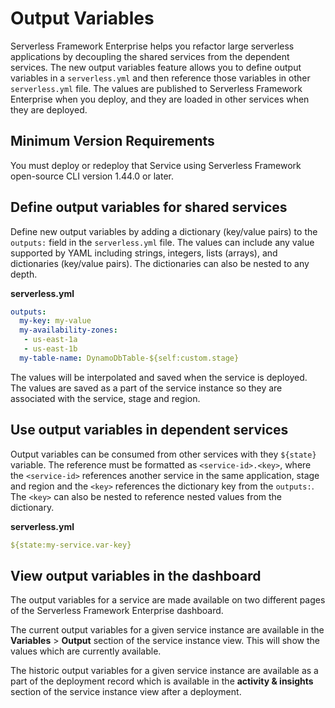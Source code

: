 # Output Variables

Serverless Framework Enterprise helps you refactor large serverless applications by decoupling the shared services from the dependent services. The new output variables feature allows you to define output variables in a `serverless.yml` and then reference those variables in other `serverless.yml` file. The values are published to Serverless Framework Enterprise when you deploy, and they are loaded in other services when they are deployed.

## Minimum Version Requirements

You must deploy or redeploy that Service using Serverless Framework open-source CLI version 1.44.0 or later.
## Define output variables for shared services
Define new output variables by adding a dictionary (key/value pairs) to the `outputs:` field in the `serverless.yml` file. The values can include any value supported by YAML including strings, integers, lists (arrays), and dictionaries (key/value pairs). The dictionaries can also be nested to any depth.

**serverless.yml**
```yaml
outputs:
  my-key: my-value
  my-availability-zones:
   - us-east-1a
   - us-east-1b
  my-table-name: DynamoDbTable-${self:custom.stage}
```

The values will be interpolated and saved when the service is deployed. The values are saved as a part of the service instance so they are associated with the service, stage and region.

## Use output variables in dependent services

Output variables can be consumed from other services with they `${state}` variable. The reference must be formatted as `<service-id>.<key>`, where the `<service-id>` references another service in the same application, stage and region and the `<key>` references the dictionary key from the `outputs:`. The `<key>` can also be nested to reference nested values from the dictionary.

**serverless.yml**
```yaml
${state:my-service.var-key}
```

## View output variables in the dashboard

The output variables for a service are made available on two different pages of the Serverless Framework Enterprise dashboard.

The current output variables for a given service instance are available in the **Variables** > **Output** section of the service instance view. This will show the values which are currently available.

The historic output variables for a given service instance are available as a part of the deployment record which is available in the **activity & insights** section of the service instance view after a deployment. 
